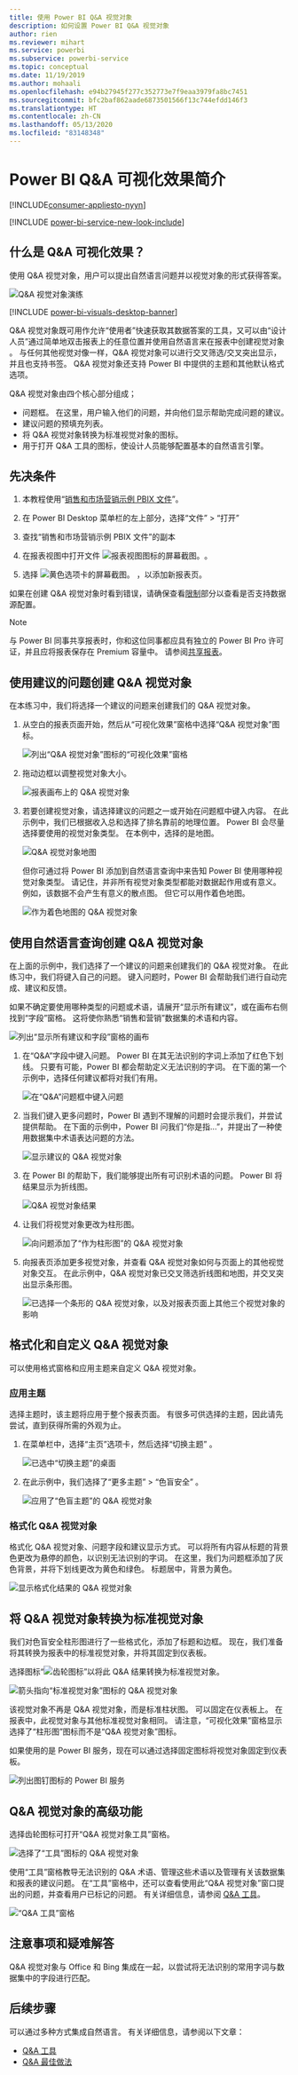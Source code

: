 ```yaml
---
title: 使用 Power BI Q&A 视觉对象
description: 如何设置 Power BI Q&A 视觉对象
author: rien
ms.reviewer: mihart
ms.service: powerbi
ms.subservice: powerbi-service
ms.topic: conceptual
ms.date: 11/19/2019
ms.author: mohaali
ms.openlocfilehash: e94b27945f277c352773e7f9eaa3979fa8bc7451
ms.sourcegitcommit: bfc2baf862aade6873501566f13c744efdd146f3
ms.translationtype: HT
ms.contentlocale: zh-CN
ms.lasthandoff: 05/13/2020
ms.locfileid: "83148348"
---
```

# <a name="introduction-to-power-bi-qa-visualizations"></a>Power BI Q&A 可视化效果简介

[!INCLUDE[consumer-appliesto-nyyn](../includes/consumer-appliesto-nyyn.md)]    

[!INCLUDE [power-bi-service-new-look-include](../includes/power-bi-service-new-look-include.md)]

## <a name="what-are-qa-visualizations"></a>什么是 Q&A 可视化效果？

使用 Q&A 视觉对象，用户可以提出自然语言问题并以视觉对象的形式获得答案。 

![Q&A 视觉对象演练](../natural-language/media/qna-visual-walkthrough.gif)

[!INCLUDE [power-bi-visuals-desktop-banner](../includes/power-bi-visuals-desktop-banner.md)]

Q&A 视觉对象既可用作允许“使用者”快速获取其数据答案的工具，又可以由“设计人员”通过简单地双击报表上的任意位置并使用自然语言来在报表中创建视觉对象 。 与任何其他视觉对像一样，Q&A 视觉对象可以进行交叉筛选/交叉突出显示，并且也支持书签。 Q&A 视觉对象还支持 Power BI 中提供的主题和其他默认格式选项。

Q&A 视觉对象由四个核心部分组成；

- 问题框。 在这里，用户输入他们的问题，并向他们显示帮助完成问题的建议。
- 建议问题的预填充列表。
- 将 Q&A 视觉对象转换为标准视觉对象的图标。 
- 用于打开 Q&A 工具的图标，使设计人员能够配置基本的自然语言引擎。

## <a name="prerequisites"></a>先决条件

1. 本教程使用“[销售和市场营销示例 PBIX 文件](https://download.microsoft.com/download/9/7/6/9767913A-29DB-40CF-8944-9AC2BC940C53/Sales%20and%20Marketing%20Sample%20PBIX.pbix)”。 

1. 在 Power BI Desktop 菜单栏的左上部分，选择“文件” > “打开” 
   
2. 查找“销售和市场营销示例 PBIX 文件”的副本

1. 在报表视图中打开文件 ![报表视图图标的屏幕截图。](media/power-bi-visualization-kpi/power-bi-report-view.png)。

1. 选择 ![黄色选项卡的屏幕截图。](media/power-bi-visualization-kpi/power-bi-yellow-tab.png) ，以添加新报表页。

如果在创建 Q&A 视觉对象时看到错误，请确保查看[限制](../natural-language/q-and-a-limitations.md)部分以查看是否支持数据源配置。    

> [!NOTE]
> 与 Power BI 同事共享报表时，你和这位同事都应具有独立的 Power BI Pro 许可证，并且应将报表保存在 Premium 容量中。 请参阅[共享报表](../collaborate-share/service-share-reports.md)。

## <a name="create-a-qa-visual-using-a-suggested-question"></a>使用建议的问题创建 Q&A 视觉对象
在本练习中，我们将选择一个建议的问题来创建我们的 Q&A 视觉对象。 

1. 从空白的报表页面开始，然后从“可视化效果”窗格中选择“Q&A 视觉对象”图标。

    ![列出“Q&A 视觉对象”图标的“可视化效果”窗格](media/power-bi-visualization-q-and-a/power-bi-icon.png)

2. 拖动边框以调整视觉对象大小。

    ![报表画布上的 Q&A 视觉对象](media/power-bi-visualization-q-and-a/power-bi-qna.png)

3. 若要创建视觉对象，请选择建议的问题之一或开始在问题框中键入内容。 在此示例中，我们已根据收入总和选择了排名靠前的地理位置。 Power BI 会尽量选择要使用的视觉对象类型。 在本例中，选择的是地图。

    ![Q&A 视觉对象地图](media/power-bi-visualization-q-and-a/power-bi-map.png)

    但你可通过将 Power BI 添加到自然语言查询中来告知 Power BI 使用哪种视觉对象类型。 请记住，并非所有视觉对象类型都能对数据起作用或有意义。 例如，该数据不会产生有意义的散点图。 但它可以用作着色地图。

    ![作为着色地图的 Q&A 视觉对象](media/power-bi-visualization-q-and-a/power-bi-specify-map.png)

## <a name="create-a-qa-visual-using-a-natural-language-query"></a>使用自然语言查询创建 Q&A 视觉对象
在上面的示例中，我们选择了一个建议的问题来创建我们的 Q&A 视觉对象。  在此练习中，我们将键入自己的问题。 键入问题时，Power BI 会帮助我们进行自动完成、建议和反馈。

如果不确定要使用哪种类型的问题或术语，请展开“显示所有建议”，或在画布右侧找到“字段”窗格。 这将使你熟悉“销售和营销”数据集的术语和内容。

![列出“显示所有建议和字段”窗格的画布](media/power-bi-visualization-q-and-a/power-bi-terminology.png)


1. 在“Q&A”字段中键入问题。 Power BI 在其无法识别的字词上添加了红色下划线。 只要有可能，Power BI 都会帮助定义无法识别的字词。  在下面的第一个示例中，选择任何建议都将对我们有用。  

    ![在“Q&A”问题框中键入问题](media/power-bi-visualization-q-and-a/power-bi-red-suggest.png)

2. 当我们键入更多问题时，Power BI 遇到不理解的问题时会提示我们，并尝试提供帮助。 在下面的示例中，Power BI 问我们“你是指...”，并提出了一种使用数据集中术语表达问题的方法。 

    ![显示建议的 Q&A 视觉对象](media/power-bi-visualization-q-and-a/power-bi-define.png)

5. 在 Power BI 的帮助下，我们能够提出所有可识别术语的问题。 Power BI 将结果显示为折线图。 

    ![Q&A 视觉对象结果](media/power-bi-visualization-q-and-a/power-bi-type.png)


6. 让我们将视觉对象更改为柱形图。 

    ![向问题添加了“作为柱形图”的 Q&A 视觉对象](media/power-bi-visualization-q-and-a/power-bi-specify-visual.png)

7.  向报表页添加更多视觉对象，并查看 Q&A 视觉对象如何与页面上的其他视觉对象交互。 在此示例中，Q&A 视觉对象已交叉筛选折线图和地图，并交叉突出显示条形图。

    ![已选择一个条形的 Q&A 视觉对象，以及对报表页面上其他三个视觉对象的影响](media/power-bi-visualization-q-and-a/power-bi-filters.png)

## <a name="format-and-customize-the-qa-visual"></a>格式化和自定义 Q&A 视觉对象
可以使用格式窗格和应用主题来自定义 Q&A 视觉对象。 

### <a name="apply-a-theme"></a>应用主题
选择主题时，该主题将应用于整个报表页面。 有很多可供选择的主题，因此请先尝试，直到获得所需的外观为止。 

1. 在菜单栏中，选择“主页”选项卡，然后选择“切换主题” 。 

    ![已选中“切换主题”的桌面](media/power-bi-visualization-q-and-a/power-bi-themes.png)

    
    
2. 在此示例中，我们选择了“更多主题” > “色盲安全” 。

    ![应用了“色盲主题”的 Q&A 视觉对象](media/power-bi-visualization-q-and-a/power-bi-color-blind.png)

### <a name="format-the-qa-visual"></a>格式化 Q&A 视觉对象
格式化 Q&A 视觉对象、问题字段和建议显示方式。 可以将所有内容从标题的背景色更改为悬停的颜色，以识别无法识别的字词。 在这里，我们为问题框添加了灰色背景，并将下划线更改为黄色和绿色。 标题居中，背景为黄色。 

![显示格式化结果的 Q&A 视觉对象](media/power-bi-visualization-q-and-a/power-bi-q-and-a-format.png)

## <a name="convert-your-qa-visual-into-a-standard-visual"></a>将 Q&A 视觉对象转换为标准视觉对象
我们对色盲安全柱形图进行了一些格式化，添加了标题和边框。 现在，我们准备将其转换为报表中的标准视觉对象，并将其固定到仪表板。

选择图标“![齿轮图标](media/power-bi-visualization-q-and-a/power-bi-convert-icon.png)”以将此 Q&A 结果转换为标准视觉对象。

![箭头指向“标准视觉对象”图标的 Q&A 视觉对象](media/power-bi-visualization-q-and-a/power-bi-visual-convert.png)

该视觉对象不再是 Q&A 视觉对象，而是标准柱状图。 可以固定在仪表板上。 在报表中，此视觉对象与其他标准视觉对象相同。 请注意，“可视化效果”窗格显示选择了“柱形图”图标而不是“Q&A 视觉对象”图标。

如果使用的是 Power BI 服务，现在可以通过选择固定图标将视觉对象固定到仪表板。 


![列出图钉图标的 Power BI 服务](media/power-bi-visualization-q-and-a/power-bi-pin.png)


## <a name="advanced-features-of-the-qa-visual"></a>Q&A 视觉对象的高级功能
选择齿轮图标可打开“Q&A 视觉对象工具”窗格。 

![选择了“工具”图标的 Q&A 视觉对象](media/power-bi-visualization-q-and-a/power-bi-q-and-a-tooling.png)

使用“工具”窗格教导无法识别的 Q&A 术语、管理这些术语以及管理有关该数据集和报表的建议问题。 在“工具”窗格中，还可以查看使用此“Q&A 视觉对象”窗口提出的问题，并查看用户已标记的问题。 有关详细信息，请参阅 [Q&A 工具](../natural-language/q-and-a-tooling-intro.md)。

![“Q&A 工具”窗格](media/power-bi-visualization-q-and-a/power-bi-q-and-a-tooling-pane.png)

## <a name="considerations-and-troubleshooting"></a>注意事项和疑难解答
Q&A 视觉对象与 Office 和 Bing 集成在一起，以尝试将无法识别的常用字词与数据集中的字段进行匹配。  

## <a name="next-steps"></a>后续步骤

可以通过多种方式集成自然语言。 有关详细信息，请参阅以下文章：

* [Q&A 工具](../natural-language/q-and-a-tooling-intro.md)
* [Q&A 最佳做法](../natural-language/q-and-a-best-practices.md)
